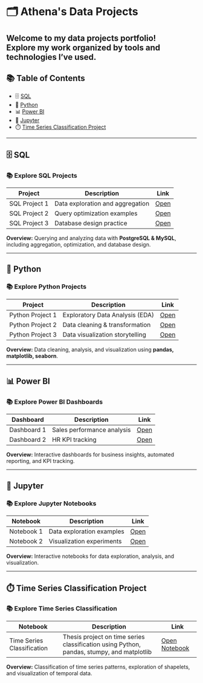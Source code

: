# 🗂️ Athena's Data Projects

Welcome to my **data projects portfolio**!  
Explore my work organized by **tools and technologies** I’ve used.
---

## 📚 Table of Contents

- 🗄️ [SQL](#%EF%B8%8F-sql)
- 🐍 [Python](#-python)
- 📊 [Power BI](#-power-bi)
- 📓 [Jupyter](#-jupyter)
- ⏱️ [Time Series Classification Project](#%EF%B8%8F-time-series-classification-project)


---

## 🗄️ SQL

### 📚 Explore SQL Projects

| Project | Description | Link |
|---------|------------|------|
| SQL Project 1 | Data exploration and aggregation | [Open](sql/project1.sql) |
| SQL Project 2 | Query optimization examples | [Open](sql/project2.sql) |
| SQL Project 3 | Database design practice | [Open](sql/project3.sql) |

**Overview:** Querying and analyzing data with **PostgreSQL & MySQL**, including aggregation, optimization, and database design.

---

## 🐍 Python

### 📚 Explore Python Projects

| Project | Description | Link |
|---------|------------|------|
| Python Project 1 | Exploratory Data Analysis (EDA) | [Open](python/project1.ipynb) |
| Python Project 2 | Data cleaning & transformation | [Open](python/project2.ipynb) |
| Python Project 3 | Data visualization storytelling | [Open](python/project3.ipynb) |

**Overview:** Data cleaning, analysis, and visualization using **pandas, matplotlib, seaborn**.

---

## 📊 Power BI

### 📚 Explore Power BI Dashboards

| Dashboard | Description | Link |
|-----------|------------|------|
| Dashboard 1 | Sales performance analysis | [Open](powerbi/dashboard1.pbix) |
| Dashboard 2 | HR KPI tracking | [Open](powerbi/dashboard2.pbix) |

**Overview:** Interactive dashboards for business insights, automated reporting, and KPI tracking.

---

## 📓 Jupyter

### 📚 Explore Jupyter Notebooks

| Notebook | Description | Link |
|---------|------------|------|
| Notebook 1 | Data exploration examples | [Open](jupyter/notebook1.ipynb) |
| Notebook 2 | Visualization experiments | [Open](jupyter/notebook2.ipynb) |

**Overview:** Interactive notebooks for data exploration, analysis, and visualization.

---

## ⏱️ Time Series Classification Project

### 📚 Explore Time Series Classification

| Notebook | Description | Link |
|---------|------------|------|
| Time Series Classification | Thesis project on time series classification using Python, pandas, stumpy, and matplotlib | [Open Notebook](jupyter/Time_Series_Classification.ipynb) |

**Overview:** Classification of time series patterns, exploration of shapelets, and visualization of temporal data.
